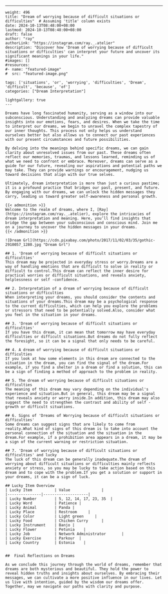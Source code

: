 ---
    weight: 496
    title: "Dream of worrying because of difficult situations or difficulties"  # Assuming 'title' column exists
    date: 2024-10-13T08:48:00+08:00
    lastmod: 2024-10-13T08:48:00+08:00
    draft: false
    author: "ray"
    authorLink: "https://instagram.com/ray._.atelier"
    description: "Discover how 'Dream of worrying because of difficult situations or difficulties' can interpret your future and uncover its significant meanings in your life."
    #images: []
    #resources:
    #- name: "featured-image"
    #  src: "featured-image.png"
    
    tags: ['situations', 'or', 'worrying', 'difficulties', 'Dream', 'difficult', 'because', 'of']
    categories: ["Dream Interpretation"]
    
    lightgallery: true
    ---
    
    Dreams have long fascinated humanity, serving as a window into our subconscious. Understanding and analyzing dreams can provide valuable insights into our emotions, fears, and desires. When we take the time to interpret our dreams, we begin to unravel the complex tapestry of our inner thoughts. This process not only helps us understand ourselves better but also allows us to connect our past experiences with our present circumstances and future possibilities.
    
    By delving into the meanings behind specific dreams, we can gain clarity about unresolved issues from our past. These dreams often reflect our memories, traumas, and lessons learned, reminding us of what we need to confront or embrace. Moreover, dreams can serve as a guide for our future, revealing our aspirations and potential paths we may take. They can provide warnings or encouragement, nudging us toward decisions that align with our true selves.
    
    Ultimately, dream interpretation is more than just a curious pastime; it is a profound practice that bridges our past, present, and future. By engaging with our dreams, we can unlock the hidden messages they carry, leading us toward greater self-awareness and personal growth.
    
    {{< admonition >}}
    Welcome to the realm of dreams, where I, [Ray](https://instagram.com/ray._.atelier), explore the intricacies of dream interpretation and meaning. Here, you’ll find insights that bridge the gap between your subconscious and conscious mind. Join me on a journey to uncover the hidden messages in your dreams.
    {{< /admonition >}}
    
    ![Dream Grl](https://cdn.pixabay.com/photo/2017/11/02/03/35/gothic-2910057_1280.jpg "Dream Grl")
    
    ## 1. 'Dream of worrying because of difficult situations or difficulties'
    This dream may be projected in everyday stress or worry.Dreams are a way of handling emotions that are difficult to solve in reality or difficult to control.This dream can reflect the inner desire for practical worries or difficult situations, and reveals anxiety, helplessness or self -confidence.
    
    ## 2. Interpretation of a dream of worrying because of difficult situations or difficulties
    When interpreting your dreams, you should consider the contents and situations of your dreams.This dream may be a psychological response to the current difficulties, which can help you explore the problems or stressors that need to be potentially solved.Also, consider what you feel in the situation in your dreams.
    
    ## 3. 'Dream of worrying because of difficult situations or difficulties'
    If you have this dream, it can mean that tomorrow may have everyday difficulties or difficult situations.But dreams do not fully reflect the foresight, so it can be a signal that only needs to be careful.
    
    ## 4. A dream of worrying because of difficult situations or difficulties
    If you look at how some elements in this dream are connected to the situation in the dream, you can find the signal of the dream.For example, if you find a shelter in a dream or find a solution, this can be a sign of finding a method of approach to the problem in reality.
    
    ## 5. The dream of worrying because of difficult situations or difficulties
    The meaning of this dream may vary depending on the individual's experience and situation.But in general, this dream may be a signal that reveals anxiety or worry inside.In addition, this dream may also suggest the need to strengthen the contrast and ability of self -growth or difficult situations.
    
    ## 6. Signs of 'Dreams of Worrying because of difficult situations or difficulties'
    Some dreams can suggest signs that are likely to come from reality.What kind of signs of this dream is to take into account the personal connection of the situation and the situation in the dream.For example, if a prohibition area appears in a dream, it may be a sign of the current warning or restriction situation.
    
    ## 7. 'Dream of worrying because of difficult situations or difficulties' and lucky
    The luck of this dream can be generally inadequate.The dream of worrying about difficult situations or difficulties mainly reflects anxiety or stress, so you may be lucky to take action based on this dream and to cope with the problem.If you get a solution or support in your dreams, it can be a sign of luck.
    
    ## Lucky Item Overview
    | Lucky Item          | Value              |
    |---------------|--------------------|
    | Lucky Number        | 5, 12, 14, 17, 23, 35  |
    | Lucky Word          | Patience |
    | Lucky Animal        | Panda |
    | Lucky Place         | Restroom     |
    | Lucky Color         | Light green     |
    | Lucky Food          | Chicken Curry      |
    | Lucky Instrument    | Banjo |
    | Lucky Flower        | Petunia    |
    | Lucky Job           | Network Administrator       |
    | Lucky Exercise      | Parkour  |
    | Lucky Country       | Estonia    |
    
    
    ##  Final Reflections on Dreams
    
    As we conclude this journey through the world of dreams, remember that dreams are both mysterious and beautiful. They hold the power to reveal hidden truths and insights about ourselves. By embracing their messages, we can cultivate a more positive influence in our lives. Let us live with intention, guided by the wisdom our dreams offer. Together, may we navigate our paths with clarity and purpose.
    